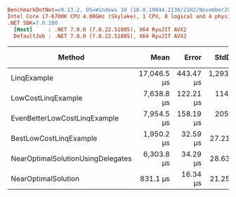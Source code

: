 ``` ini

BenchmarkDotNet=v0.13.2, OS=Windows 10 (10.0.19044.2130/21H2/November2021Update)
Intel Core i7-6700K CPU 4.00GHz (Skylake), 1 CPU, 8 logical and 4 physical cores
.NET SDK=7.0.100
  [Host]     : .NET 7.0.0 (7.0.22.51805), X64 RyuJIT AVX2
  DefaultJob : .NET 7.0.0 (7.0.22.51805), X64 RyuJIT AVX2


```
|                            Method |        Mean |     Error |      StdDev | Ratio | RatioSD |      Gen0 | Allocated | Alloc Ratio |
|---------------------------------- |------------:|----------:|------------:|------:|--------:|----------:|----------:|------------:|
|                       LinqExample | 17,046.5 μs | 443.47 μs | 1,293.61 μs | 21.49 |    1.59 | 1812.5000 | 7680015 B |          NA |
|                LowCostLinqExample |  7,638.8 μs | 122.21 μs |   114.31 μs |  9.14 |    0.23 |  687.5000 | 2880013 B |          NA |
|      EvenBetterLowCostLinqExample |  7,954.5 μs | 158.19 μs |   205.69 μs |  9.57 |    0.23 |         - |       8 B |          NA |
|            BestLowCostLinqExample |  1,950.2 μs |  32.59 μs |    27.21 μs |  2.34 |    0.08 |         - |       1 B |          NA |
| NearOptimalSolutionUsingDelegates |  6,303.8 μs |  34.29 μs |    28.63 μs |  7.56 |    0.19 |         - |       4 B |          NA |
|               NearOptimalSolution |    831.1 μs |  16.34 μs |    21.25 μs |  1.00 |    0.00 |         - |         - |          NA |
